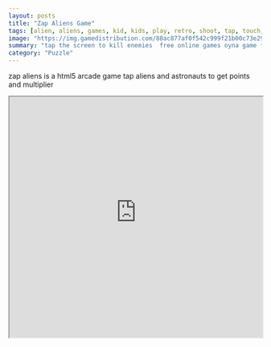 ```yaml
---
layout: posts
title: "Zap Aliens Game"
tags: [alien, aliens, games, kid, kids, play, retro, shoot, tap, touch, free, online, games, oyna, game, free, games, play, play, games]
image: "https://img.gamedistribution.com/88ac877af0f542c999f21b00c73e29b1.jpg"
summary: "tap the screen to kill enemies  free online games oyna game free games play play games"
category: "Puzzle"
---
```


zap aliens is a html5 arcade game tap aliens and astronauts to get points and multiplier

<iframe width="100%" height="480px;" src="https://html5.gamedistribution.com/88ac877af0f542c999f21b00c73e29b1/"></iframe>